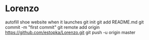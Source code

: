 # Lorenzo
autofill shoe website when it launches
git init
git add README.md
git commit -m "first commit"
git remote add origin https://github.com/estopka/Lorenzo.git
git push -u origin master
